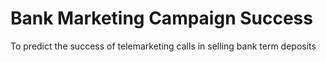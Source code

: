 # Bank Marketing Campaign Success #
To predict the success of telemarketing calls in selling bank term deposits
